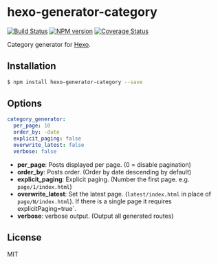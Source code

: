 # hexo-generator-category

[![Build Status](https://github.com/hexojs/hexo-generator-category/workflows/Tester/badge.svg)](https://github.com/hexojs/hexo-generator-category/actions?query=workflow%3ATester)
[![NPM version](https://badge.fury.io/js/hexo-generator-category.svg)](https://www.npmjs.com/package/hexo-generator-category)
[![Coverage Status](https://img.shields.io/coveralls/hexojs/hexo-generator-category.svg)](https://coveralls.io/r/hexojs/hexo-generator-category?branch=master)

Category generator for [Hexo].

## Installation

``` bash
$ npm install hexo-generator-category --save
```

## Options

``` yaml
category_generator:
  per_page: 10
  order_by: -date
  explicit_paging: false
  overwrite_latest: false
  verbose: false
```

- **per_page**: Posts displayed per page. (0 = disable pagination)
- **order_by**: Posts order. (Order by date descending by default)
- **explicit_paging**: Explicit paging. (Number the first page. e.g. `page/1/index.html`)
- **overwrite_latest**: Set the latest page. (`latest/index.html` in place of `page/N/index.html`). If there is a single page it requires explicitPaging=true`.
- **verbose**: verbose output. (Output all generated routes)

## License

MIT

[Hexo]: https://hexo.io/
